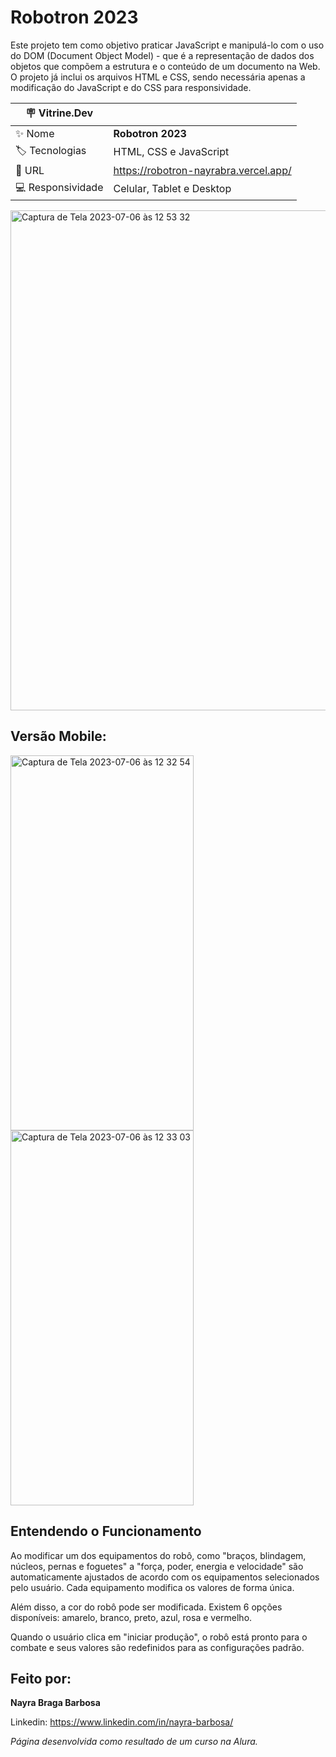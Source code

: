 # Robotron 2023

Este projeto tem como objetivo praticar JavaScript e manipulá-lo com o uso do DOM (Document Object Model) - que é a representação de dados dos objetos que compõem a estrutura e o conteúdo de um documento na Web. O projeto já inclui os arquivos HTML e CSS, sendo necessária apenas a modificação do JavaScript e do CSS para responsividade.

|:placard: Vitrine.Dev |                                                | 
| -------------------- | -----------------------------------------------|
| :sparkles: Nome      | **Robotron 2023**                              |
| :label: Tecnologias  | HTML, CSS e JavaScript                         |
| :rocket: URL         |https://robotron-nayrabra.vercel.app/           |
| 💻 Responsividade    | Celular, Tablet e Desktop                      |

<img width="800" alt="Captura de Tela 2023-07-06 às 12 53 32" src="https://github.com/nayrabra/robotron/assets/102299426/49d7a79e-d58e-4e00-b64e-d2b3dbfd6094#vitrinedev">

## Versão Mobile:

<img width="293" height="600" alt="Captura de Tela 2023-07-06 às 12 32 54" src="https://github.com/nayrabra/robotron/assets/102299426/71b386cb-4ca2-4183-b7a7-b0ab365d7caf">
<img width="293" height="600" alt="Captura de Tela 2023-07-06 às 12 33 03" src="https://github.com/nayrabra/robotron/assets/102299426/bf6fe0a0-6cd0-4a92-8c3a-53c7277e958c">

## Entendendo o Funcionamento 

Ao modificar um dos equipamentos do robô, como "braços, blindagem, núcleos, pernas e foguetes" a "força, poder, energia e velocidade" são automaticamente ajustados de acordo com os equipamentos selecionados pelo usuário. Cada equipamento modifica os valores de forma única.

Além disso, a cor do robô pode ser modificada. Existem 6 opções disponíveis: amarelo, branco, preto, azul, rosa e vermelho.

Quando o usuário clica em "iniciar produção", o robô está pronto para o combate e seus valores são redefinidos para as configurações padrão.

## Feito por:

**Nayra Braga Barbosa**

Linkedin: https://www.linkedin.com/in/nayra-barbosa/

*Página desenvolvida como resultado de um curso na Alura.*
